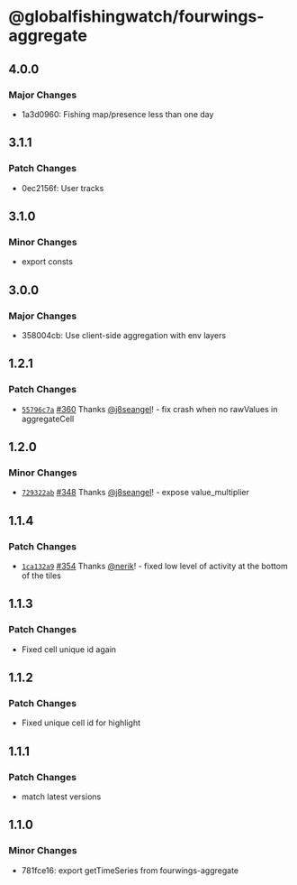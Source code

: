 # @globalfishingwatch/fourwings-aggregate

## 4.0.0

### Major Changes

- 1a3d0960: Fishing map/presence less than one day

## 3.1.1

### Patch Changes

- 0ec2156f: User tracks

## 3.1.0

### Minor Changes

- export consts

## 3.0.0

### Major Changes

- 358004cb: Use client-side aggregation with env layers

## 1.2.1

### Patch Changes

- [`55796c7a`](https://github.com/GlobalFishingWatch/frontend/commit/55796c7a0a0b9972d3b7f8631566091dd0b74809) [#360](https://github.com/GlobalFishingWatch/frontend/pull/360) Thanks [@j8seangel](https://github.com/j8seangel)! - fix crash when no rawValues in aggregateCell

## 1.2.0

### Minor Changes

- [`729322ab`](https://github.com/GlobalFishingWatch/frontend/commit/729322ab540c4ad807cb3bba1c2b344eb265ed89) [#348](https://github.com/GlobalFishingWatch/frontend/pull/348) Thanks [@j8seangel](https://github.com/j8seangel)! - expose value_multiplier

## 1.1.4

### Patch Changes

- [`1ca132a9`](https://github.com/GlobalFishingWatch/frontend/commit/1ca132a9520e2f8b3c531e30c232fe1dfba006b2) [#354](https://github.com/GlobalFishingWatch/frontend/pull/354) Thanks [@nerik](https://github.com/nerik)! - fixed low level of activity at the bottom of the tiles

## 1.1.3

### Patch Changes

- Fixed cell unique id again

## 1.1.2

### Patch Changes

- Fixed unique cell id for highlight

## 1.1.1

### Patch Changes

- match latest versions

## 1.1.0

### Minor Changes

- 781fce16: export getTimeSeries from fourwings-aggregate
